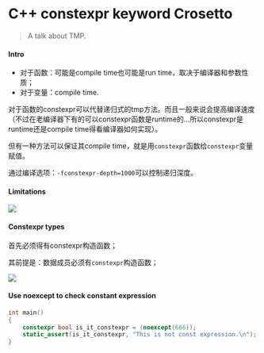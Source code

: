 # C++ constexpr keyword Crosetto

> A talk about TMP.

#### Intro

- 对于函数：可能是compile time也可能是run time，取决于编译器和参数性质；
- 对于变量：compile time.

对于函数的constexpr可以代替递归式的tmp方法。而且一般来说会提高编译速度（不过在老编译器下有的可以constexpr函数是runtime的…所以constexpr是runtime还是compile time得看编译器如何实现）。

但有一种方法可以保证其compile time，就是用`constexpr`函数给`constexpr`变量赋值。

通过编译选项：`-fconstexpr-depth=1000`可以控制递归深度。

#### Limitations

![](https://i.loli.net/2019/07/09/5d249dd252fb781871.png)

#### Constexpr types

首先必须得有constexpr构造函数；

其前提是：数据成员必须有`constexpr`构造函数；

![](https://i.loli.net/2019/07/09/5d249f5b42bf477567.png)



#### Use noexcept to check constant expression

```c++
int main()
{
    constexpr bool is_it_constexpr = (noexcept(666));
    static_assert(is_it_constexpr, "This is not const expression.\n");
}
```

